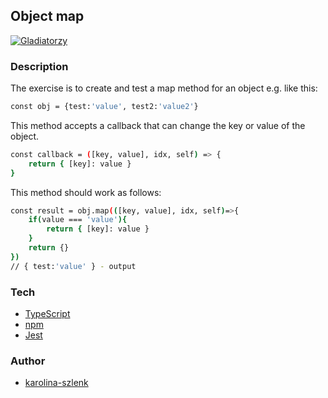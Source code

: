 ## Object map
[![Gladiatorzy](https://i.postimg.cc/28mX4TNt/gladiator.png)](https://gladiators-of-javascript.com/)

### Description
The exercise is to create and test a map method for an object e.g. like this:
```sh
const obj = {test:'value', test2:'value2'}
```
This method accepts a callback that can change the key or value of the object.
```sh
const callback = ([key, value], idx, self) => {
    return { [key]: value }
}
```
This method should work as follows:
```sh
const result = obj.map(([key, value], idx, self)=>{
    if(value === 'value'){
        return { [key]: value }
    }
    return {}
}) 
// { test:'value' } - output
```
	
### Tech
* [TypeScript](https://github.com/microsoft/TypeScript)
* [npm](https://github.com/npm/cli)
* [Jest](https://github.com/facebook/jest)

### Author
* [karolina-szlenk](https://github.com/karolina-szlenk)  